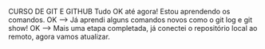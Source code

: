 CURSO DE GIT E GITHUB
Tudo OK até agora!
Estou aprendendo os comandos.
OK --> Já aprendi alguns comandos novos como o git log e git show!
OK --> Mais uma etapa completada, já conectei o repositório local ao remoto, agora vamos atualizar.
